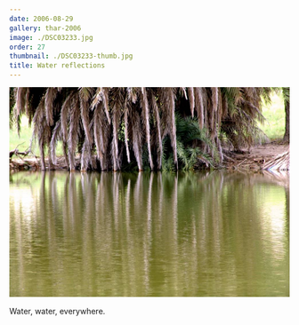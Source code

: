 ```yaml
---
date: 2006-08-29
gallery: thar-2006
image: ./DSC03233.jpg
order: 27
thumbnail: ./DSC03233-thumb.jpg
title: Water reflections
---
```


![Water reflections](./DSC03233.jpg)

Water, water, everywhere.